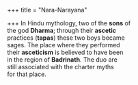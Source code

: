 +++
title = "Nara-Narayana"

+++
In Hindu mythology, two of the **sons** of  
the god **Dharma**; through their **ascetic**  
practices (**tapas**) these two boys became  
sages. The place where they performed  
their **asceticism** is believed to have been  
in the region of **Badrinath**. The duo are  
still associated with the charter myths  
for that place.